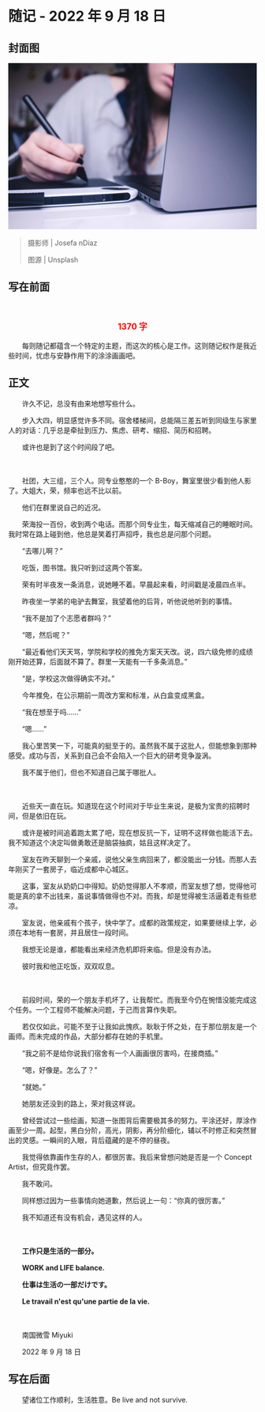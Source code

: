 # 随记 - 2022 年 9 月 18 日

## 封面图

![](https://raw.githubusercontent.com/TinySnow/GithubImageHosting/main/blog/articles/essays/josefa-ndiaz-IzmdWT2lW5Q-unsplash.jpg)

> 摄影师 | Josefa nDiaz
>
> 图源 | Unsplash

## 写在前面

　　<p style="color:red; text-align:center; font-weight:bold; font-size:larger;">1370 字</p>

　　每则随记都蕴含一个特定的主题，而这次的核心是工作。这则随记权作是我近些时间，忧虑与安静作用下的涂涂画画吧。

## 正文

　　许久不记，总没有由来地想写些什么。

　　步入大四，明显感觉许多不同。宿舍楼梯间，总能隔三差五听到同级生与家里人的对话：几乎总是牵扯到压力、焦虑、研考、缩招、简历和招聘。

　　或许也是到了这个时间段了吧。

　　<br>

　　社团，大三组，三个人。同专业憨憨的一个 B-Boy，舞室里很少看到他人影了。大姐大，荣，频率也远不比以前。

　　他们在群里说自己的近况。

　　荣海投一百份，收到两个电话。而那个同专业生，每天缩减自己的睡眠时间。我时常在路上碰到他，他总是笑着打声招呼，我也总是问那个问题。

　　“去哪儿啊？”

　　吃饭，图书馆。我只听到过这两个答案。

　　荣有时半夜发一条消息，说她睡不着。早晨起来看，时间戳是凌晨四点半。

　　昨夜坐一学弟的电驴去舞室，我望着他的后背，听他说他听到的事情。

　　“我不是加了个志愿者群吗？”

　　“嗯，然后呢？”

　　“最近看他们天天骂，学院和学校的推免方案天天改。说，四六级免修的成绩刚开始还算，后面就不算了。群里一天能有一千多条消息。”

　　“是，学校这次做得确实不对。”

　　今年推免，在公示期前一周改方案和标准，从白盒变成黑盒。

　　“我在想至于吗……”

　　“嗯……”

　　我心里苦笑一下，可能真的挺至于的。虽然我不属于这批人，但能想象到那种感受。成功与否，关系到自己会不会陷入一个巨大的研考竞争漩涡。

　　我不属于他们，但也不知道自己属于哪批人。

　　<br>

　　近些天一直在玩。知道现在这个时间对于毕业生来说，是极为宝贵的招聘时间，但是依旧在玩。

　　或许是被时间追着跑太累了吧，现在想反抗一下，证明不这样做也能活下去。我不知道这个决定叫做勇敢还是脑袋抽疯，姑且这样决定了。

　　室友在昨天聊到一个亲戚，说他父亲生病回来了，都没能出一分钱。而那人去年刚买了一套房子，临近成都中心城区。

　　这事，室友从奶奶口中得知。奶奶觉得那人不孝顺，而室友想了想，觉得他可能是真的拿不出钱来，虽说事情做得也不对。而我，却是觉得被生活逼着走有些悲凉。

　　室友说，他亲戚有个孩子，快中学了。成都的政策规定，如果要继续上学，必须在本地有一套房，并且居住一段时间。

　　我想无论是谁，都能看出来经济危机即将来临。但是没有办法。

　　彼时我和他正吃饭，双双叹息。

　　<br>

　　前段时间，荣的一个朋友手机坏了，让我帮忙。而我至今仍在惋惜没能完成这个任务。一个工程师不能解决问题，于己而言算作失职。

　　若仅仅如此，可能不至于让我如此愧疚。耿耿于怀之处，在于那位朋友是一个画师。而未完成的作品，大部分都存在她的手机里。

　　“我之前不是给你说我们宿舍有一个人画画很厉害吗，在接商插。”

　　“嗯，好像是。怎么了？”

　　“就她。”

　　她朋友还没到的路上，荣对我这样说。

　　曾经尝试过一些绘画，知道一张图背后需要极其多的努力。平涂还好，厚涂作画至少一周。起型，黑白分阶，高光，阴影，再分阶细化，辅以不时修正和突然冒出的灵感。一瞬间的入眼，背后蕴藏的是不停的昼夜。

　　我觉得依靠画作生存的人，都很厉害。我后来曾想问她是否是一个 Concept Artist，但究竟作罢。

　　我不敢问。

　　同样想过因为一些事情向她道歉，然后说上一句：“你真的很厉害。”

　　我不知道还有没有机会，遇见这样的人。

　　<br>

　　**工作只是生活的一部分。**

　　**WORK and LIFE balance.**

　　**仕事は生活の一部だけです。**

　　**Le travail n'est qu'une partie de la vie.**

　　<br>

　　南国微雪 Miyuki

　　2022 年 9 月 18 日

## 写在后面

　　望诸位工作顺利，生活胜意。Be live and not survive.